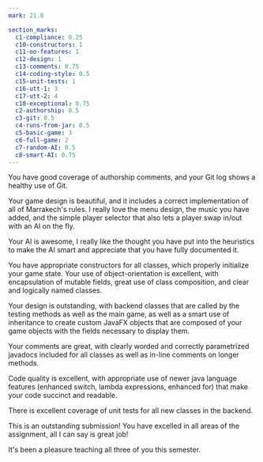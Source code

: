 ```yaml
---
mark: 21.0

section_marks:
  c1-compliance: 0.25
  c10-constructors: 1
  c11-oo-features: 1
  c12-design: 1
  c13-comments: 0.75
  c14-coding-style: 0.5
  c15-unit-tests: 1
  c16-utt-1: 3
  c17-utt-2: 4
  c18-exceptional: 0.75
  c2-authorship: 0.5
  c3-git: 0.5
  c4-runs-from-jar: 0.5
  c5-basic-game: 3
  c6-full-game: 2
  c7-random-AI: 0.5
  c8-smart-AI: 0.75
---
```


You have good coverage of authorship comments, and your Git log shows a healthy use of Git.

Your game design is beautiful, and it includes a correct implementation of all of Marrakech's rules. I really love the
menu design, the music you have added, and the simple player selector that also lets a player swap in/out with an AI on
the fly.

Your AI is awesome, I really like the thought you have put into the heuristics to make the AI smart and appreciate that you
have fully documented it.

You have appropriate constructors for all classes, which properly initialize your game state. Your use of object-orientation
is excellent, with encapsulation of mutable fields, great use of class composition, and clear and logically named classes.

Your design is outstanding, with backend classes that are called by the testing methods as well as the main game, as well
as a smart use of inheritance to create custom JavaFX objects that are composed of your game objects with the fields 
necessary to display them.

Your comments are great, with clearly worded and correctly parametrized javadocs included for all classes as well as
in-line comments on longer methods.

Code quality is excellent, with appropriate use of newer java language features (enhanced switch, lambda expressions, enhanced for)
that make your code succinct and readable.

There is excellent coverage of unit tests for all new classes in the backend.

This is an outstanding submission! You have excelled in all areas of the assignment, all I can say is great job!

It's been a pleasure teaching all three of you this semester.


